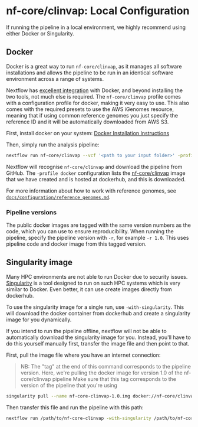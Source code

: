 # nf-core/clinvap: Local Configuration

If running the pipeline in a local environment, we highly recommend using either Docker or Singularity.

## Docker

Docker is a great way to run `nf-core/clinvap`, as it manages all software installations and allows the pipeline to be run in an identical software environment across a range of systems.

Nextflow has [excellent integration](https://www.nextflow.io/docs/latest/docker.html) with Docker, and beyond installing the two tools, not much else is required. The `nf-core/clinvap` profile comes with a configuration profile for docker, making it very easy to use. This also comes with the required presets to use the AWS iGenomes resource, meaning that if using common reference genomes you just specify the reference ID and it will be automatically downloaded from AWS S3.

First, install docker on your system: [Docker Installation Instructions](https://docs.docker.com/engine/installation/)

<!-- TODO change this for your pipeline -->

Then, simply run the analysis pipeline:

```bash
nextflow run nf-core/clinvap --vcf '<path to your input folder>' -profile docker
```

Nextflow will recognise `nf-core/clinvap` and download the pipeline from GitHub. The `-profile docker` configuration lists the [nf-core/clinvap](https://hub.docker.com/r/nfcore/clinvap/) image that we have created and is hosted at dockerhub, and this is downloaded.

For more information about how to work with reference genomes, see [`docs/configuration/reference_genomes.md`](reference_genomes.md).

### Pipeline versions

The public docker images are tagged with the same version numbers as the code, which you can use to ensure reproducibility. When running the pipeline, specify the pipeline version with `-r`, for example `-r 1.0`. This uses pipeline code and docker image from this tagged version.

## Singularity image

Many HPC environments are not able to run Docker due to security issues. [Singularity](http://singularity.lbl.gov/) is a tool designed to run on such HPC systems which is very similar to Docker. Even better, it can use create images directly from dockerhub.

To use the singularity image for a single run, use `-with-singularity`. This will download the docker container from dockerhub and create a singularity image for you dynamically.

If you intend to run the pipeline offline, nextflow will not be able to automatically download the singularity image for you. Instead, you'll have to do this yourself manually first, transfer the image file and then point to that.

First, pull the image file where you have an internet connection:

> NB: The "tag" at the end of this command corresponds to the pipeline version.
> Here, we're pulling the docker image for version 1.0 of the nf-core/clinvap pipeline
> Make sure that this tag corresponds to the version of the pipeline that you're using

```bash
singularity pull --name nf-core-clinvap-1.0.img docker://nf-core/clinvap:1.0
```

Then transfer this file and run the pipeline with this path:

```bash
nextflow run /path/to/nf-core-clinvap -with-singularity /path/to/nf-core-clinvap-1.0.img
```

